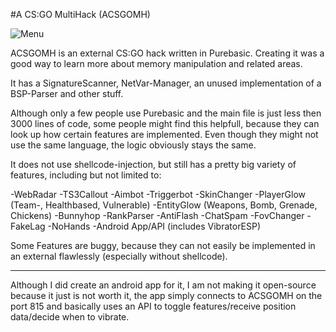 #A CS:GO MultiHack (ACSGOMH)

![Menu](https://i.imgur.com/9dnQ3Ls.png)

ACSGOMH is an external CS:GO hack written in Purebasic.
Creating it was a good way to learn more about memory manipulation and related areas.

It has a SignatureScanner, NetVar-Manager, an unused implementation of a BSP-Parser and other stuff.

Although only a few people use Purebasic and the main file is just less then 3000 lines of code,
some people might find this helpfull, because they can look up how certain features are implemented.
Even though they might not use the same language, the logic obviously stays the same.

It does not use shellcode-injection, but still has a pretty big variety of features, including but not limited to:

-WebRadar
-TS3Callout
-Aimbot
-Triggerbot
-SkinChanger
-PlayerGlow (Team-, Healthbased, Vulnerable)
-EntityGlow (Weapons, Bomb, Grenade, Chickens)
-Bunnyhop
-RankParser
-AntiFlash
-ChatSpam
-FovChanger
-FakeLag
-NoHands
-Android App/API (includes VibratorESP)

Some Features are buggy, because they can not easily be implemented in an external flawlessly (especially without shellcode).

----------------------------------

Although I did create an android app for it, I am not making it open-source because it just is not worth it, the app simply connects to
ACSGOMH on the port 815 and basically uses an API to toggle features/receive position data/decide when to vibrate.
